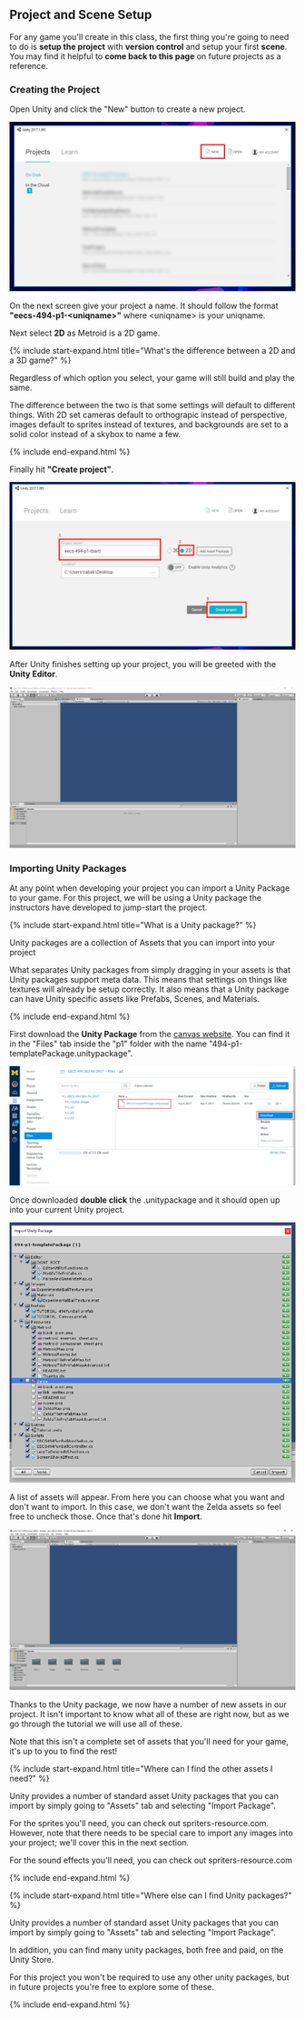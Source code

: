 ## Project and Scene Setup

For any game you'll create in this class, the first thing you're going to need to do is **setup the project** with **version control** and setup your first **scene**. You may find it helpful to **come back to this page** on future projects as a reference.  

### Creating the Project

Open Unity and click the "New" button to create a new project.

![UnityStartup](./01/UnityStartup.PNG)

On the next screen give your project a name. It should follow the format **"eecs-494-p1-\<uniqname\>"** where \<uniqname\> is your uniqname.

Next select **2D** as Metroid is a 2D game.

{% include start-expand.html title="What's the difference between a 2D and a 3D game?" %} 
  <p>Regardless of which option you select, your game will still build and play the same.</p>
  <p>The difference between the two is that some settings will default to different things. With 2D set cameras default to orthograpic instead of perspective, images default to sprites instead of textures, and backgrounds are set to a solid color instead of a skybox to name a few.</p>
{% include end-expand.html %}

Finally hit **"Create project"**.

![UnityNewConfig](./01/UnityNewConfig.PNG)

After Unity finishes setting up your project, you will be greeted with the **Unity Editor**.

![UnityEditor](./01/UnityEditor.PNG)

### Importing Unity Packages

At any point when developing your project you can import a Unity Package to your game. For this project, we will be using a Unity package the instructors have developed to jump-start the project. 

{% include start-expand.html title="What is a Unity package?" %} 
  <p>Unity packages are a collection of Assets that you can import into your project</p>
  <p>What separates Unity packages from simply dragging in your assets is that Unity packages support meta data. This means that settings on things like textures will already be setup correctly. It also means that a Unity package can have Unity specific assets like Prefabs, Scenes, and Materials.</p>
{% include end-expand.html %}

First download the **Unity Package** from the [canvas website](https://umich.instructure.com/courses/164929/files/folder/p1). You can find it in the "Files" tab inside the "p1" folder with the name "494-p1-templatePackage.unitypackage".

![CanvasSite](./01/CanvasSite.PNG)

Once downloaded **double click** the .unitypackage and it should open up into your current Unity project.

![ImportPackage](./01/ImportPackage.PNG)

A list of assets will appear. From here you can choose what you want and don't want to import. In this case, we don't want the Zelda assets so feel free to uncheck those. Once that's done hit **Import**.

![PostImport](./01/PostImport.PNG)

Thanks to the Unity package, we now have a number of new assets in our project. It isn't important to know what all of these are right now, but as we go through the tutorial we will use all of these.

Note that this isn't a complete set of assets that you'll need for your game, it's up to you to find the rest!

{% include start-expand.html title="Where can I find the other assets I need?" %} 
  <p>Unity provides a number of standard asset Unity packages that you can import by simply going to "Assets" tab and selecting "Import Package".</p>
  <p>For the sprites you'll need, you can check out spriters-resource.com. However, note that there needs to be special care to import any images into your project; we'll cover this in the next section.</p>
  <p>For the sound effects you'll need, you can check out spriters-resource.com</p>
{% include end-expand.html %}

{% include start-expand.html title="Where else can I find Unity packages?" %} 
  <p>Unity provides a number of standard asset Unity packages that you can import by simply going to "Assets" tab and selecting "Import Package".</p>
  <p>In addition, you can find many unity packages, both free and paid, on the Unity Store.</p>
  <p>For this project you won't be required to use any other unity packages, but in future projects you're free to explore some of these.</p>
{% include end-expand.html %}
